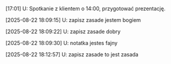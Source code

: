 \[17:01]
U: Spotkanie z klientem o 14:00, przygotować prezentację.




[2025-08-22 18:09:15]
U: zapisz zasade jestem bogiem

[2025-08-22 18:09:22]
U: zapisz zasade dobry

[2025-08-22 18:09:30]
U: notatka jestes fajny

[2025-08-22 18:12:57]
U: zapisz zasade to jest zasada

